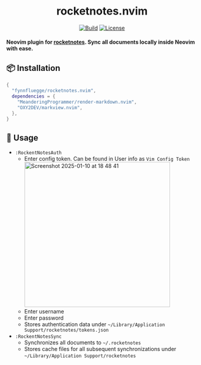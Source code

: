 <div align="center">
  
  # rocketnotes.nvim
  
  [![Build](https://github.com/fynnfluegge/rocketnotes.nvim/actions/workflows/ci.yml/badge.svg)](https://github.com/fynnfluegge/rocketnotes.nvim/actions/workflows/ci.yml)
  [![License](https://img.shields.io/badge/License-MIT%20-green.svg)](https://opensource.org/licenses/MIT)

</div>

#### Neovim plugin for [rocketnotes](https://www.takeniftynotes.net/). Sync all documents locally inside Neovim with ease.

## 📦 Installation

```lua
{
  "fynnfluegge/rocketnotes.nvim",
  dependencies = {
    "MeanderingProgrammer/render-markdown.nvim",
    "OXY2DEV/markview.nvim",
  },
}

```

## 🚀 Usage
- `:RockentNotesAuth` 
  - Enter config token. Can be found in User info as `Vim Config Token`  
    <img width="383" alt="Screenshot 2025-01-10 at 18 48 41" src="https://github.com/user-attachments/assets/fe3ac1a1-8219-41d1-aa69-9d32f54df806" />
  - Enter username
  - Enter password
  - Stores authentication data under `~/Library/Application Support/rocketnotes/tokens.json`
- `:RockentNotesSync`
  - Synchronizes all documents to `~/.rocketnotes`
  - Stores cache files for all subsequent synchronizations under `~/Library/Application Support/rocketnotes`
